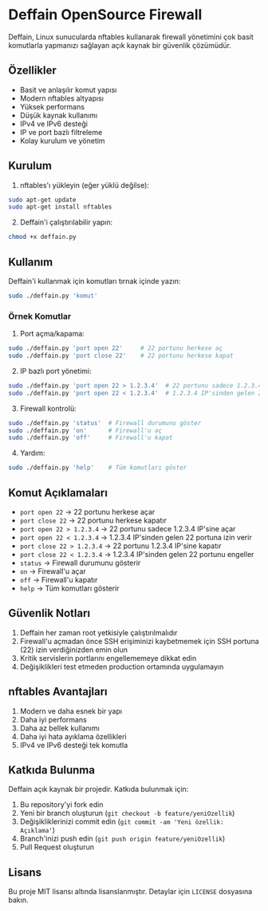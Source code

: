 # Deffain OpenSource Firewall

Deffain, Linux sunucularda nftables kullanarak firewall yönetimini çok basit komutlarla yapmanızı sağlayan açık kaynak bir güvenlik çözümüdür.

## Özellikler

- Basit ve anlaşılır komut yapısı
- Modern nftables altyapısı
- Yüksek performans
- Düşük kaynak kullanımı
- IPv4 ve IPv6 desteği
- IP ve port bazlı filtreleme
- Kolay kurulum ve yönetim

## Kurulum

1. nftables'ı yükleyin (eğer yüklü değilse):
```bash
sudo apt-get update
sudo apt-get install nftables
```

2. Deffain'i çalıştırılabilir yapın:
```bash
chmod +x deffain.py
```

## Kullanım

Deffain'i kullanmak için komutları tırnak içinde yazın:

```bash
sudo ./deffain.py 'komut'
```

### Örnek Komutlar

1. Port açma/kapama:
```bash
sudo ./deffain.py 'port open 22'     # 22 portunu herkese aç
sudo ./deffain.py 'port close 22'    # 22 portunu herkese kapat
```

2. IP bazlı port yönetimi:
```bash
sudo ./deffain.py 'port open 22 > 1.2.3.4'  # 22 portunu sadece 1.2.3.4 IP'sine aç
sudo ./deffain.py 'port open 22 < 1.2.3.4'  # 1.2.3.4 IP'sinden gelen 22 portuna izin ver
```

3. Firewall kontrolü:
```bash
sudo ./deffain.py 'status'  # Firewall durumunu göster
sudo ./deffain.py 'on'      # Firewall'u aç
sudo ./deffain.py 'off'     # Firewall'u kapat
```

4. Yardım:
```bash
sudo ./deffain.py 'help'    # Tüm komutları göster
```

## Komut Açıklamaları

- `port open 22` -> 22 portunu herkese açar
- `port close 22` -> 22 portunu herkese kapatır
- `port open 22 > 1.2.3.4` -> 22 portunu sadece 1.2.3.4 IP'sine açar
- `port open 22 < 1.2.3.4` -> 1.2.3.4 IP'sinden gelen 22 portuna izin verir
- `port close 22 > 1.2.3.4` -> 22 portunu 1.2.3.4 IP'sine kapatır
- `port close 22 < 1.2.3.4` -> 1.2.3.4 IP'sinden gelen 22 portunu engeller
- `status` -> Firewall durumunu gösterir
- `on` -> Firewall'u açar
- `off` -> Firewall'u kapatır
- `help` -> Tüm komutları gösterir

## Güvenlik Notları

1. Deffain her zaman root yetkisiyle çalıştırılmalıdır
2. Firewall'u açmadan önce SSH erişiminizi kaybetmemek için SSH portuna (22) izin verdiğinizden emin olun
3. Kritik servislerin portlarını engellememeye dikkat edin
4. Değişiklikleri test etmeden production ortamında uygulamayın

## nftables Avantajları

1. Modern ve daha esnek bir yapı
2. Daha iyi performans
3. Daha az bellek kullanımı
4. Daha iyi hata ayıklama özellikleri
5. IPv4 ve IPv6 desteği tek komutla

## Katkıda Bulunma

Deffain açık kaynak bir projedir. Katkıda bulunmak için:

1. Bu repository'yi fork edin
2. Yeni bir branch oluşturun (`git checkout -b feature/yeniOzellik`)
3. Değişikliklerinizi commit edin (`git commit -am 'Yeni özellik: Açıklama'`)
4. Branch'inizi push edin (`git push origin feature/yeniOzellik`)
5. Pull Request oluşturun

## Lisans

Bu proje MIT lisansı altında lisanslanmıştır. Detaylar için `LICENSE` dosyasına bakın. 